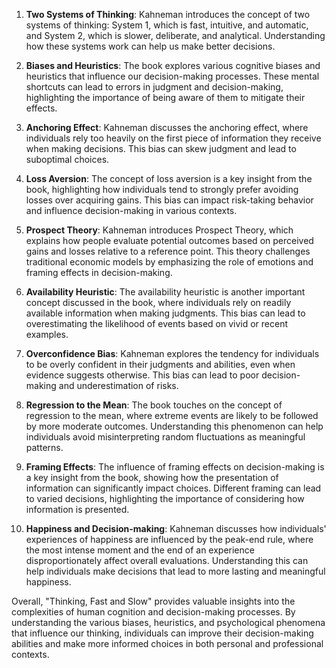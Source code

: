 1. **Two Systems of Thinking**: Kahneman introduces the concept of two systems of thinking: System 1, which is fast, intuitive, and automatic, and System 2, which is slower, deliberate, and analytical. Understanding how these systems work can help us make better decisions.

2. **Biases and Heuristics**: The book explores various cognitive biases and heuristics that influence our decision-making processes. These mental shortcuts can lead to errors in judgment and decision-making, highlighting the importance of being aware of them to mitigate their effects.

3. **Anchoring Effect**: Kahneman discusses the anchoring effect, where individuals rely too heavily on the first piece of information they receive when making decisions. This bias can skew judgment and lead to suboptimal choices.

4. **Loss Aversion**: The concept of loss aversion is a key insight from the book, highlighting how individuals tend to strongly prefer avoiding losses over acquiring gains. This bias can impact risk-taking behavior and influence decision-making in various contexts.

5. **Prospect Theory**: Kahneman introduces Prospect Theory, which explains how people evaluate potential outcomes based on perceived gains and losses relative to a reference point. This theory challenges traditional economic models by emphasizing the role of emotions and framing effects in decision-making.

6. **Availability Heuristic**: The availability heuristic is another important concept discussed in the book, where individuals rely on readily available information when making judgments. This bias can lead to overestimating the likelihood of events based on vivid or recent examples.

7. **Overconfidence Bias**: Kahneman explores the tendency for individuals to be overly confident in their judgments and abilities, even when evidence suggests otherwise. This bias can lead to poor decision-making and underestimation of risks.

8. **Regression to the Mean**: The book touches on the concept of regression to the mean, where extreme events are likely to be followed by more moderate outcomes. Understanding this phenomenon can help individuals avoid misinterpreting random fluctuations as meaningful patterns.

9. **Framing Effects**: The influence of framing effects on decision-making is a key insight from the book, showing how the presentation of information can significantly impact choices. Different framing can lead to varied decisions, highlighting the importance of considering how information is presented.

10. **Happiness and Decision-making**: Kahneman discusses how individuals' experiences of happiness are influenced by the peak-end rule, where the most intense moment and the end of an experience disproportionately affect overall evaluations. Understanding this can help individuals make decisions that lead to more lasting and meaningful happiness.

Overall, "Thinking, Fast and Slow" provides valuable insights into the complexities of human cognition and decision-making processes. By understanding the various biases, heuristics, and psychological phenomena that influence our thinking, individuals can improve their decision-making abilities and make more informed choices in both personal and professional contexts.